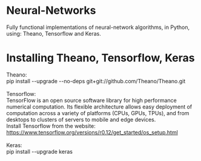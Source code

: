 # Neural-Networks
Fully functional implementations of neural-network algorithms, in Python, using: Theano, Tensorflow and Keras.

# Installing Theano, Tensorflow, Keras
Theano: </br>
pip install --upgrade --no-deps git+git://github.com/Theano/Theano.git </br>
</br>
Tensorflow: </br>
TensorFlow is an open source software library for high performance numerical computation. Its flexible architecture allows easy deployment of computation across a variety of platforms (CPUs, GPUs, TPUs), and from desktops to clusters of servers to mobile and edge devices.</br>
Install Tensorflow from the website: https://www.tensorflow.org/versions/r0.12/get_started/os_setup.html </br>
</br>
Keras: </br>
pip install --upgrade keras </br>
